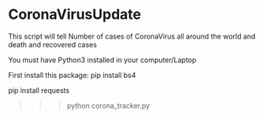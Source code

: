 # CoronaVirusUpdate
This script will tell  Number of cases of CoronaVirus all around the world and death and recovered cases

You must have Python3 installed in your computer/Laptop

First install this package:
  pip install bs4
  
  pip install requests
>>> python corona_tracker.py

